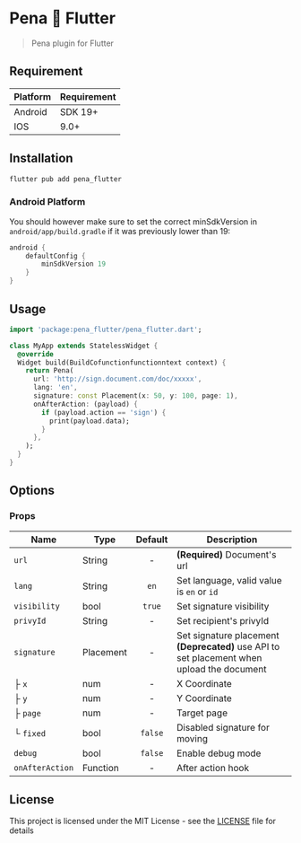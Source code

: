 # Pena 💙 Flutter

> Pena plugin for Flutter

## Requirement

| Platform | Requirement |
|----------|-------------|
| Android  | SDK 19+     |
| IOS      | 9.0+        |

## Installation

```sh
flutter pub add pena_flutter
```

### Android Platform

You should however make sure to set the correct minSdkVersion in `android/app/build.gradle` if it was previously lower than 19:

```gradle
android {
    defaultConfig {
        minSdkVersion 19
    }
}
```

## Usage

```dart
import 'package:pena_flutter/pena_flutter.dart';

class MyApp extends StatelessWidget {
  @override
  Widget build(BuildCofunctionfunctionntext context) {
    return Pena(
      url: 'http://sign.document.com/doc/xxxxx',
      lang: 'en',
      signature: const Placement(x: 50, y: 100, page: 1),
      onAfterAction: (payload) {
        if (payload.action == 'sign') {
          print(payload.data);
        }
      },
    );
  }
}
```

## Options

### Props

| Name            | Type      | Default | Description                                                                                                  |
|-----------------|-----------|:-------:|--------------------------------------------------------------------------------------------------------------|
| `url`           | String    |    -    | **(Required)** Document's url                                                                                |
| `lang`          | String    |  `en`   | Set language, valid value is `en` or `id`                                                                    |
| `visibility`    | bool      | `true`  | Set signature visibility                                                                                     |
| `privyId`       | String    |    -    | Set recipient's privyId                                                                                      |
| `signature`     | Placement |    -    | Set signature placement<br/> <strong>(Deprecated)</strong> use API to set placement when upload the document |
| ├ `x`           | num       |    -    | X Coordinate                                                                                                 |
| ├ `y`           | num       |    -    | Y Coordinate                                                                                                 |
| ├ `page`        | num       |    -    | Target page                                                                                                  |
| └ `fixed`       | bool      | `false` | Disabled signature for moving                                                                                |
| `debug`         | bool      | `false` | Enable debug mode                                                                                            |
| `onAfterAction` | Function  |    -    | After action hook                                                                                            |

## License

This project is licensed under the MIT License - see the [LICENSE](./LICENSE) file for details
